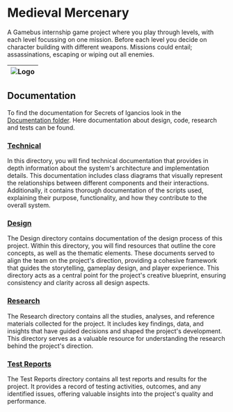 # Medieval Mercenary
A Gamebus internship game project where you play through levels, with each level focussing on one mission. 
Before each level you decide on character building with different weapons. 
Missions could entail; assassinations, escaping or wiping out all enemies. 

|![Logo](https://github.com/user-attachments/assets/8915a765-f9a6-4a83-bb04-14fd7cc2a4a8)|
|-|

## Documentation
To find the documentation for Secrets of Igancios look in the [Documentation folder](Documentation). Here documentation about design, code, research and tests can be found.

### [Technical](Documentation/01.%20Technical)
In this directory, you will find technical documentation that provides in depth information about the system's architecture and implementation details. This documentation includes class diagrams that visually represent the relationships between different components and their interactions. Additionally, it contains thorough documentation of the scripts used, explaining their purpose, functionality, and how they contribute to the overall system.

### [Design](Documentation/02.%20Design)
The Design directory contains documentation of the design process of this project. Within this directory, you will find resources that outline the core concepts, as well as the thematic elements. These documents served to align the team on the project's direction, providing a cohesive framework that guides the storytelling, gameplay design, and player experience. This directory acts as a central point for the project's creative blueprint, ensuring consistency and clarity across all design aspects.

### [Research](Documentation/03.%20Research)
The Research directory contains all the studies, analyses, and reference materials collected for the project. It includes key findings, data, and insights that have guided decisions and shaped the project's development. This directory serves as a valuable resource for understanding the research behind the project's direction.

### [Test Reports](Documentation/04.%20Test%20Reports)
The Test Reports directory contains all test reports and results for the project. It provides a record of testing activities, outcomes, and any identified issues, offering valuable insights into the project's quality and performance.
